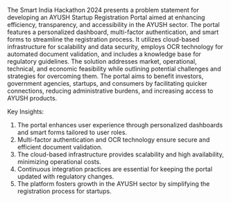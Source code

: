 
The Smart India Hackathon 2024 presents a problem statement for developing an AYUSH Startup Registration Portal aimed at enhancing efficiency, transparency, and accessibility in the AYUSH sector. The portal features a personalized dashboard, multi-factor authentication, and smart forms to streamline the registration process. It utilizes cloud-based infrastructure for scalability and data security, employs OCR technology for automated document validation, and includes a knowledge base for regulatory guidelines. The solution addresses market, operational, technical, and economic feasibility while outlining potential challenges and strategies for overcoming them. The portal aims to benefit investors, government agencies, startups, and consumers by facilitating quicker connections, reducing administrative burdens, and increasing access to AYUSH products.

Key Insights:

1) The portal enhances user experience through personalized dashboards and smart forms tailored to user roles.
2) Multi-factor authentication and OCR technology ensure secure and efficient document validation.
3) The cloud-based infrastructure provides scalability and high availability, minimizing operational costs.
4) Continuous integration practices are essential for keeping the portal updated with regulatory changes.
5) The platform fosters growth in the AYUSH sector by simplifying the registration process for startups.
